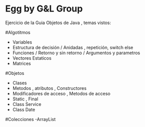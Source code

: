 # Egg by G&L Group
Ejercicio de la Guia Objetos de Java , temas vistos:

#Algotitmos
- Variables
- Estructura de decisión / Anidadas , repetición, switch else
- Funciones / Retorno y sin retorno / Argumentos y parametros
- Vectores Estaticos
- Matrices

#Objetos
- Clases 
- Metodos , atributos , Constructores 
- Modificadores de acceso , Metodos de acceso
- Static , Final
- Class Service
- Class Date

#Colecciones
-ArrayList

